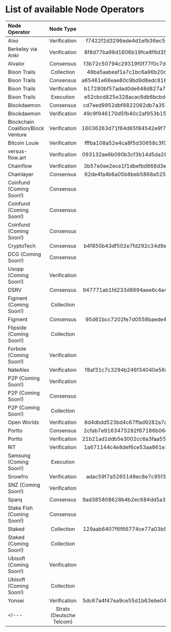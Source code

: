 # List of available Node Operators
| Node Operator             | Node Type           | Node ID  |
|:--------------------------|:-------------------:|:---------:|
| Alxo | Verification | f7422f2d3296ede4d1efb36ec55e3fd93702c061f7ee627881f0b3007beff2ed
| Berkeley via Ankr | Verification | 8f8d77ba98d1606b19fce8f6d35908bfc29ea171c02879162f6755c05e0ca1ee 
| Alvalor | Consensus | f3b72c50794c29319f0f77f0c7d623662eb15253c291a5360d095a4ea282fadb
| Bison Trails | Collection | 48ba5aabeaf1a7c1bc6a96b20c8e9f6cbe7f6b3c77faec3b77fa66a630abf8c7
| Bison Trails | Consensus | a65461e68eae80c9bd9d8edc81857c7d2cd83ba9992433c468e9ef6515d32006
| Bison Trails | Verification | b17280bf57adad0de648d827a7ccbe81c74cf6a9cc44af4778587b133747a2f9
| Bison Trails | Execution | e52cbcd825e328acac8db6bcbdcbb6e7724862c8b89b09d85edccf41ff9981eb
| Blockdaemon | Consensus | cd7eed9952dbf8822062db7a351d959ef1166cd6d1856c0ad26c1c67d68e4fdb
| Blockdaemon | Verification | 49c9f946170d5fb40c2af953b1534fae771905865b142ab6ac9685b8ba5b51c1
| Blockchain Coalition/Block Venture | Verification | 16036263d71f64d65f84542e9f7678e578482a107b61e45b88759ebea2c7451d
| Bitcoin Louie | Verification | fffba108a52e4ca8f5d30658c3f03f47ad1cc13a0995435c0532336236813218
| versus-flow.art | Verification | 093132ae6b090b3cf3b14d5da282e8a9cc6e5158342a83354c4fd27d5263416e
| Chainflow | Verification | 3b57e0ee2ece1f1dbefbd868d3eaac63b32a11df5b1a37d231145ea219055dde
| Chainlayer | Consensus | 62de4fa4b6a05b8beb5868a5259caca4efa966aa0cb867fdd776c73abe9370ad
| Coinfund (Coming Soon!) | Consensus | <!--- 5a4bff17941a73909472afe23f1ccdc59d7526f93b16b4e374bd8353f8b624b4 -->
| Coinfund (Coming Soon!) | Consensus | <!--- b5702f80aa39f06ecdf4d6321bfe40f64e40b9b630085a42993f1b241bfcbf25 -->
| Coinfund (Coming Soon!) | Consensus | <!--- d98755f4ae8bef3f372889c4d7010ca784ea6da46fdde63d27ee57b2bf5efdd7 -->
| CryptoTech | Consensus | b4f850b43df502e7fd292c34d9a21c2e8db350cd8a1214a4a29734bc6f3c9e92
| DCG (Coming Soon!) | Consensus | <!--- 56e97c4cd4079caeb97d2a8f8950437107813436d5964f22a1f459eb8cf73a71 -->
| Usopp (Coming Soon!) | Verification | <!--- d12b80ad9a9be6dbf86f8a7824739d9b2193836e5df226e063528dae33be3a4a -->
| DSRV | Consensus | 947771ab1fd233d8694aee6c4a4259ee7e2241f4a201067aaa28adbb989d7c97
| Figment (Coming Soon!) | Collection | <!--- 1408c08272beb24ad4fe4e531a9b937a26ee72c5f56b50ac8f2b889c3c42d316 -->
| Figment | Consensus | 95d61bcc7202fe7d0558baede4cc17a56aac191a0cfd110fbf824e2ef71bd49c 
| Flipside (Coming Soon!) | Collection | <!--- 581525fa93d8fe4b334c179698c6e72baccb802593e55e40da61d24e589d85be -->
| Forbole (Coming Soon!) | Verification | <!--- 38b6148d2125c1410520ec6cbfcc65993f59b9241a652fec926206a2d5d839aa -->
| NateAlex | Verification | f8af31c7c3294b246f34040e5685c351e89f1c1edf6c64f93f7babd73d149951
| P2P (Coming Soon!) | Verification | <!--- 78ef2e461a32df2278ae78baf7cf1a54fec3601fe4723a5833c49e1935dc4b7d -->
| P2P (Coming Soon!)| Consensus | <!--- 8510b001c25c479b0874f3915fd14895c5d22331449182f1293b3c1c4bca4403 -->
| P2P (Coming Soon!) | Collection | <!--- 79b43645fdf7c6597d8868b10c91d8cf343ab7d2cea0c98902d8f9456049918a -->
| Open Worlds | Verification | 8d4dbdd523bd4c67ffad9282a7acefc65641d25ac9c40759de9df859eb7255e3
| Portto | Consensus | 2cfab7e9163475282f67186b06ce6eea7fa0687d25dd9c7a84532f2016bc2e5e
| Portto | Verification | 21b21ad1ddb5e3002cc6a3faa55e23d70db014ee229c213f7a43769789125536
| RIT | Verification | 1a671144c4e8def6ce53aa861e185ab22f559f8ba0e0ea6017b714f3b5be0d74
| Samsung (Coming Soon!) | Execution | <!--- 6c6af0933b710655ec553f4bead3b01c5e0a3ffd1194ee536efb926b356c54aa -->
| Snowfro | Verification | adac59f7a5265148ec8e7c95f373d9ce9a7ec2baeaafda965d9cbfb4f88f8039
| SNZ (Coming Soon!) | Verification | <!--- 85bab4d040af244ba473a11e43cb3188fb1e4d2694d2c795fee91d51bf814f28 -->
| Sparq | Consensus | 9ad385808628b4b2ec684dd5a31ec1da3b894f6241725b13abe7ae268bcf359d
| Stake Fish (Coming Soon!) | Consensus | <!--- b09bfbaf2d9e6f6541855dc65b8e0247bd97a0cceb607b9cf89ed368bc16308d -->
| Staked | Collection | 129aab6407f6f66774ce77a03b8abd1ba67317eab1c70c5c6cdd7a433a7d64e8
| Staked (Coming Soon!) | Collection | <!--- fcb55c2d1fb2737b159704b5a30b194b8a8ddfb4691d55692af597ac6e236201 -->
| Ubisoft (Coming Soon!) | Verification | <!--- 429143c4438fcbbfc7353869b4f270e233aa0f75a6881ee977a81c962c4978ed -->
| Ubisoft (Coming Soon!) | Collection | <!--- dc0fb2d914f0c12cc1de527d22974b8f2de376e4765e084e0b8be14b51b5ef81 -->
| Yonsei | Verification | 5dc67a4f47ea9ce55d1b63ebe04cc68d8b29c41e40ab5cdc63b108ce292139a0
<!--- | Stratx (Deutsche Telcom)| Execution | 2b396b7fab0102f104a2af7e095b145cc14da28f863564802e158afc3e07e638 | -->
